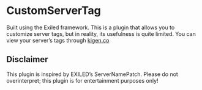 # CustomServerTag
Built using the Exiled framework.
This is a plugin that allows you to customize server tags, but in reality, its usefulness is quite limited. You can view your server’s tags through [kigen.co](https://kigen.co/)
## Disclaimer
This plugin is inspired by EXILED’s ServerNamePatch. Please do not overinterpret; this plugin is for entertainment purposes only!
